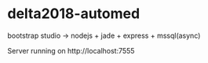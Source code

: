 # delta2018-automed

bootstrap studio -> nodejs + jade + express + mssql(async)

Server running on http://localhost:7555
